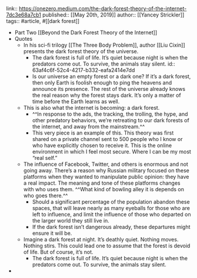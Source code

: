 link:: https://onezero.medium.com/the-dark-forest-theory-of-the-internet-7dc3e68a7cb1
published:: [[May 20th, 2019]]
author:: [[Yancey Strickler]]
tags:: #article, #[[dark forest]]

- Part Two [[Beyond the Dark Forest Theory of the Internet]]
- Quotes
	- In his sci-fi trilogy [[The Three Body Problem]], author [[Liu Cixin]] presents the dark forest theory of the universe.
		- The dark forest is full of life. It’s quiet because night is when the predators come out. To survive, the animals stay silent.
		  id:: 63af4c6f-52c4-4217-b332-eafa2414e7dd
		- Is our universe an empty forest or a dark one? If it’s a dark forest, then only Earth is foolish enough to ping the heavens and announce its presence. The rest of the universe already knows the real reason why the forest stays dark. It’s only a matter of time before the Earth learns as well.
	- This is also what the internet is becoming: a dark forest.
		- ^^In response to the ads, the tracking, the trolling, the hype, and other predatory behaviors, we’re retreating to our dark forests of the internet, and away from the mainstream.^^
		- This very piece is an example of this. This theory was first shared on a private channel sent to 500 people who I know or who have explicitly chosen to receive it. This is the online environment in which I feel most secure. Where I can be my most “real self.”
	- The influence of Facebook, Twitter, and others is enormous and not going away. There’s a reason why Russian military focused on these platforms when they wanted to manipulate public opinion: they have a real impact. The meaning and tone of these platforms changes with who uses them. ^^What kind of bowling alley it is depends on who goes there.^^
		- Should a significant percentage of the population abandon these spaces, that will leave nearly as many eyeballs for those who are left to influence, and limit the influence of those who departed on the larger world they still live in.
		- If the dark forest isn’t dangerous already, these departures might ensure it will be.
	- Imagine a dark forest at night. It’s deathly quiet. Nothing moves. Nothing stirs. This could lead one to assume that the forest is devoid of life. But of course, it’s not.
		- The dark forest is full of life. It’s quiet because night is when the predators come out. To survive, the animals stay silent.
-
